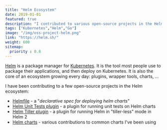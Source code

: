 ```yaml
---
title: "Helm Ecosystem"
date: 2019-01-01
featured: true
description: "I contributed to various open-source projects in the Helm ecosystem: Helmfile, Helm charts, Helm plugins."
tags: ["Kubernetes","Helm","Go"]
image: "/img/oss-project-helm.png"
link: "https://helm.sh/"
weight: 600
sitemap:
  priority : 0.8
---
```


[Helm](https://helm.sh/) is a package manager for [Kubernetes](https://kubernetes.io/). It is the tool most people use to package their applications, and then deploy on Kubernetes. It is also the core of an ecosystem growing every day: plugins, wrapper tools, charts, ...

I have been contributing to a few open-source projects in the Helm ecosystem:
- [Helmfile](https://github.com/roboll/helmfile/issues?q=author%3Avbehar) - a "*declarative spec for deploying helm charts*"
- [Helm Unit Tests plugin](https://github.com/vbehar/helm3-unittest) - a plugin for running unit tests on Helm charts
- [Helm Tiller plugin](https://github.com/rimusz/helm-tiller/issues?q=author%3Avbehar) - a plugin for running Helm in "tiller-less" mode in Helm 2
- [Helm charts](https://github.com/helm/charts/issues?q=author%3Avbehar) - various contributions to common charts I've been using
